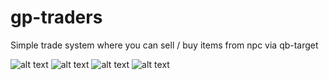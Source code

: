 # gp-traders
Simple trade system where you can sell / buy items from npc via qb-target

![alt text](https://i.imgur.com/T1AcMwk.png)
![alt text](https://i.imgur.com/tkTknzc.png)
![alt text](https://i.imgur.com/GCpkJRS.png)
![alt text](https://i.imgur.com/7QRsfAI.png)
